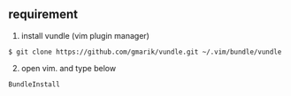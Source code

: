 ## requirement

1. install vundle (vim plugin manager)

```
$ git clone https://github.com/gmarik/vundle.git ~/.vim/bundle/vundle
```

2. open vim. and type below

```
BundleInstall
```
